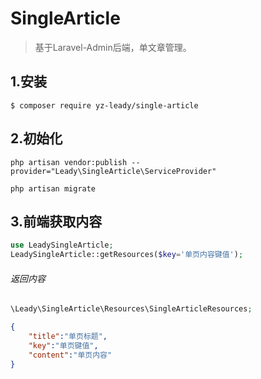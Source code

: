 # SingleArticle
>基于Laravel-Admin后端，单文章管理。
## 1.安装
```shell script
$ composer require yz-leady/single-article
```
## 2.初始化
```shell script
php artisan vendor:publish --provider="Leady\SingleArticle\ServiceProvider"

php artisan migrate
```
## 3.前端获取内容
```php
use LeadySingleArticle;
LeadySingleArticle::getResources($key='单页内容键值');
```
###### 返回内容
```php
\Leady\SingleArticle\Resources\SingleArticleResources;
```
```json
{
    "title":"单页标题",
    "key":"单页键值",
    "content":"单页内容"
}
```